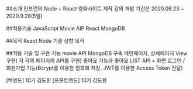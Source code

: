 ##소개
인프런의 Node + React 영화사이트 제작 강의
개발 기간은 2020.09.23 ~ 2020.9.28(5일)

##적용기술
JavaScript
Movie AIP
React
MongoDB

##목적
React Node 기술 상향 목적

##적용 기술 및 구현 기능
movie API
MongoDB 구축
메인페이지, 상세페이지 View구현( 각 각의 페이지의 API를 구현)
좋아요 기능과 좋아요 LIST API + 화면
로그인 / 회원가입 기능(Bcrypt를 이용한 암호화 저장, JWT를 이용한 Access Token 전달)

[백엔드]
10기 김도환
[프론트엔드]
10기 김도환